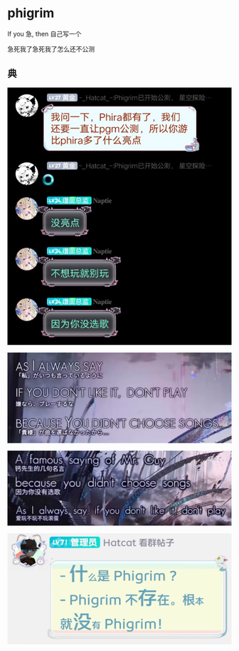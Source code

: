 # phigrim
If you 急, then 自己写一个

急死我了急死我了怎么还不公测

## 典

![爱玩玩不玩滚](phigrim/dontplay.jpg)

![Guy\_1](phigrim/Guy_1.jpg)

![Guy\_2](phigrim/Guy_2.jpg)

![no\_fxxking\_phigrim](phigrim/no_fxxking_phigrim.jpg)
